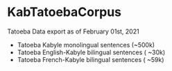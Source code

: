 # KabTatoebaCorpus
Tatoeba Data export as of February 01st, 2021

- Tatoeba Kabyle monolingual sentences (~500k)
- Tatoeba English-Kabyle bilingual sentences ( ~30k)
- Tatoeba French-Kabyle bilingual sentences ( ~59k)

